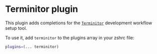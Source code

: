 # Terminitor plugin

This plugin adds completions for the
[`Terminitor`](https://github.com/achiurizo/terminitor) development workflow setup
tool.

To use it, add `terminitor` to the plugins array in your zshrc file:

```zsh
plugins=(... terminitor)
```
